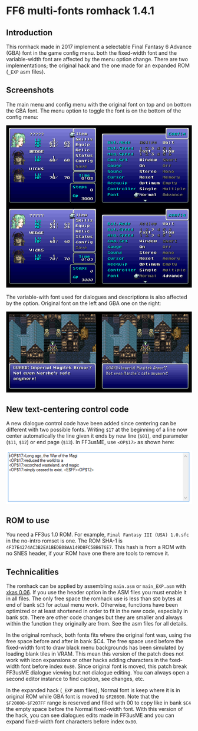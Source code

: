 # FF6 multi-fonts romhack 1.4.1

## Introduction
This romhack made in 2017 implement a selectable Final Fantasy 6 Advance (GBA) font in the game config menu. both the fixed-width font and the variable-width font are affected by the menu option change. There are two implementations; the original hack and the one made for an expanded ROM (`_EXP` asm files).


## Screenshots

The main menu and config menu with the original font on top and on bottom the GBA font. The menu option to toggle the font is on the bottom of the config menu:

![menus](images/menus.png)

The variable-with font used for dialogues and descriptions is also affected by the option. Original font on the left and GBA one on the right:

![dialogue](images/dialogue.png)

## New text-centering control code

A new dialogue control code have been added since centering can be different with two possible fonts. Writing `$17` at the beginning of a line now center automatically the line given it ends by new line (`$01`), end parameter (`$11`, `$12`) or end page (`$13`). In FF3usME, use `<OP$17>` as shown here:

![opt17](images/opt17.png)

## ROM to use

You need a FF3us 1.0 ROM. For example, `Final Fantasy III (USA) 1.0.sfc` in the no-intro romset is one. The ROM SHA-1 is `4F37E4274AC3B2EA1BEDB08AA149D8FC5BB676E7`. This hash is from a ROM with no SNES header, if your ROM have one there are tools to remove it.

## Technicalities

The romhack can be applied by assembling `main.asm` or `main_EXP.asm` with [xkas 0.06](https://www.romhacking.net/utilities/269/). If you use the header option in the ASM files you must enable it in all files. The only free space the romhack use is less than `$D0` bytes at end of bank `$C3` for actual menu work. Otherwise, functions have been optimized or at least shortened in order to fit in the new code, especially in bank `$C0`. There are other code changes but they are smaller and always within the function they originally are from. See the asm files for all details.

In the original romhack, both fonts fits where the original font was, using the free space before and after in bank $C4. The free space used before the fixed-width font to draw black menu backgrounds has been simulated by loading blank tiles in VRAM. This mean this version of the patch does not work with icon expansions or other hacks adding characters in the fxed-width font before index `0x80`. Since original font is moved, this patch break FF3usME dialogue viewing but not dialogue editing. You can always open a second editor instance to find caption, see changes, etc.

In the expanded hack (`_EXP` asm files), Normal font is keep where it is in original ROM while GBA font is moved to `$F20800`. Note that the `$F20000-$F207FF` range is reserved and filled with 00 to copy like in bank `$C4` the empty space before the Normal fixed-width font. With this version of the hack, you can see dialogues edits made in FF3usME and you can expand fixed-width font characters before index `0x80`.
